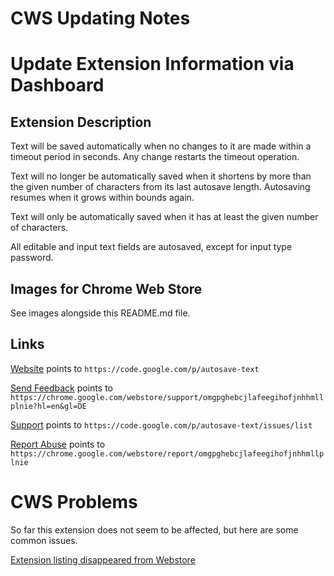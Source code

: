 CWS Updating Notes
================

# Update Extension Information via Dashboard

## Extension Description

Text will be saved automatically when no changes to it are made
within a timeout period in seconds.
Any change restarts the timeout operation.

Text will no longer be automatically saved when it shortens by
more than the given number of characters from its last autosave length.
Autosaving resumes when it grows within bounds again.

Text will only be automatically saved when it has at least the
given number of characters.

All editable and input text fields are autosaved, except for input
type password.

## Images for Chrome Web Store

See images alongside this README.md file.

## Links

[Website](https://code.google.com/p/autosave-text) points to `https://code.google.com/p/autosave-text`

[Send Feedback](https://chrome.google.com/webstore/support/omgpghebcjlafeegihofjnhhmllplnie?hl=en&gl=DE) points to `https://chrome.google.com/webstore/support/omgpghebcjlafeegihofjnhhmllplnie?hl=en&gl=DE`

[Support](https://code.google.com/p/autosave-text/issues/list) points to `https://code.google.com/p/autosave-text/issues/list`

[Report Abuse](https://chrome.google.com/webstore/report/omgpghebcjlafeegihofjnhhmllplnie) points to `https://chrome.google.com/webstore/report/omgpghebcjlafeegihofjnhhmllplnie`

CWS Problems
===========

So far this extension does not seem to be affected, but here are some common issues.

[Extension listing disappeared from Webstore](http://code.google.com/p/chromium/issues/detail?id=282760)

